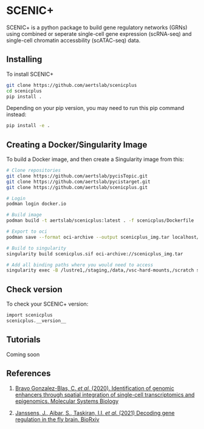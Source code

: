 # SCENIC+

SCENIC+ is a python package to build gene regulatory networks (GRNs) using combined or seperate single-cell gene expression (scRNA-seq) and single-cell chromatin accessbility (scATAC-seq) data.

## Installing

To install SCENIC+

```bash
git clone https://github.com/aertslab/scenicplus
cd scenicplus
pip install .
```

Depending on your pip version, you may need to run this pip command instead:

```bash
pip install -e .
```

## Creating a Docker/Singularity Image

To build a Docker image, and then create a Singularity image from this:

```bash
# Clone repositories 
git clone https://github.com/aertslab/pycisTopic.git
git clone https://github.com/aertslab/pycistarget.git
git clone https://github.com/aertslab/scenicplus.git

# Login
podman login docker.io

# Build image
podman build -t aertslab/scenicplus:latest . -f scenicplus/Dockerfile

# Export to oci 
podman save --format oci-archive --output scenicplus_img.tar localhost/aertslab/scenicplus

# Build to singularity
singularity build scenicplus.sif oci-archive://scenicplus_img.tar

# Add all binding paths where you would need to access
singularity exec -B /lustre1,/staging,/data,/vsc-hard-mounts,/scratch scenicplus.sif ipython3
```

## Check version

To check your SCENIC+ version:

```bash
import scenicplus
scenicplus.__version__
```

## Tutorials

Coming soon


## References
1. [Bravo Gonzalez-Blas, C. *et al.* (2020). Identification of genomic enhancers through spatial integration of single-cell transcriptomics and epigenomics. Molecular Systems Biology](https://www.embopress.org/doi/full/10.15252/msb.20209438)

2. [Janssens, J., Aibar, S., Taskiran, I.I. *et al.* (2021) Decoding gene regulation in the fly brain. BioRxiv](https://www.biorxiv.org/content/10.1101/2021.08.11.454937v1)